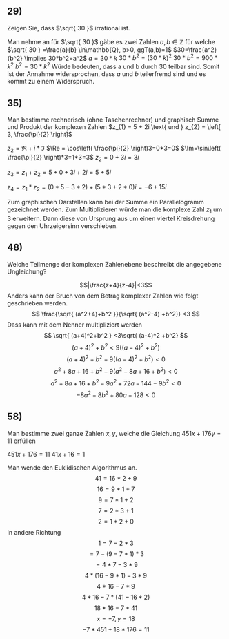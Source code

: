 
## 29) 
Zeigen Sie, dass $\sqrt{ 30 }$ irrational ist.

Man nehme an für $\sqrt{ 30 }$ gäbe es zwei Zahlen $a,b \in \mathbb{Z}$ für welche $\sqrt{ 30 } =\frac{a}{b} \in\mathbb{Q}, b>0, ggT(a,b)=1$ 
$30=\frac{a^2}{b^2} \implies 30*b^2=a^2$
$a=30*k$
$30*b^2=(30*k)^2$
$30*b^2=900*k^2$
$b^2=30*k^2$
Würde bedeuten, dass a und b durch 30 teilbar sind. Somit ist der Annahme widersprochen, dass $a$ und $b$ teilerfremd sind und es kommt zu einem Widerspruch.

## 35) 
Man bestimme rechnerisch (ohne Taschenrechner) und graphisch Summe und Produkt der
komplexen Zahlen $z_{1} = 5 + 2i \text{ und } z_{2} = \left[ 3, \frac{\pi}{2}  \right]$

$z_{2} = \Re+i*\Im$
$\Re = \cos\left( \frac{\pi}{2} \right)3=0*3=0$
$\Im=\sin\left( \frac{\pi}{2} \right)*3=1*3=3$
$z_{2}=0+3i=3i$

$z_{3}=z_{1}+z_{2}=5+0+3i+2i=5+5i$

$z_{4}=z_{1}*z_{2}=(0*5-3*2)+(5*3+2*0)i=-6+15i$

Zum graphischen Darstellen kann bei der Summe ein Parallelogramm gezeichnet werden.
Zum Multiplizieren würde man die komplexe Zahl $z_{1}$ um 3 erweitern. Dann diese von Ursprung aus um einen viertel Kreisdrehung gegen den Uhrzeigersinn verschieben.
## 48) 
Welche Teilmenge der komplexen Zahlenebene beschreibt die angegebene Ungleichung?

$$|\frac{z+4}{z-4}|<3$$
Anders kann der Bruch von dem Betrag komplexer Zahlen wie folgt geschrieben werden.
$$
\frac{\sqrt{ (a^2+4)+b^2 }}{\sqrt{ (a^2-4) +b^2}} <3
$$
Dass kann mit dem Nenner multipliziert werden
$$
\sqrt{ (a+4)^2+b^2 } <3\sqrt{ (a-4)^2 +b^2}
$$
$$
(a+4)^2+b^2  <9 ((a-4)^2 +b^2)
$$
$$
(a+4)^2+b^2  -9 ((a-4)^2 +b^2)<0
$$
$$
a^2+8a+16+b^2-9(a^2-8a+16+b^2)<0
$$
$$
a^2+8a+16+b^2-9a^2+72a-144-9b^2<0
$$
$$
-8a^2-8b^2+80a-128<0
$$

## 58) 
Man bestimme zwei ganze Zahlen $x, y$, welche die Gleichung $451x + 176y = 11$ erfüllen

$451x+176=11$
$41x+16=1$

Man wende den Euklidischen Algorithmus an.
$$
41 = 16*2+9
$$
$$16=9*1+7$$
$$
9=7*1+2
$$
$$
7=2*3+1
$$
$$
2=1*2+0
$$
In andere Richtung
$$
1=7-2*3
$$
$$
=7-(9-7*1)*3
$$
$$
=4*7-3*9
$$
$$
4*(16-9*1)-3*9
$$
$$
4*16-7*9
$$
$$
4*16-7*(41-16*2)
$$
$$
18*16-7*41
$$
$$x=-7, y=18$$
$$
-7*451+18*176=11
$$
